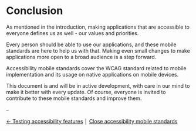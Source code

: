 # Conclusion

As mentioned in the introduction, making applications that are accessible to everyone defines us as well - our values and priorities.

Every person should be able to use our applications, and these mobile standards are here to help us with that. Making even small changes to make applications more open to a broad audience is a step forward.

Accessibility mobile standards cover the WCAG standard related to mobile implementation and its usage on native applications on mobile devices.

This document is and will be in active development, with care in our mind to make it better with every update. Of course, everyone is invited to contribute to these mobile standards and improve them.

⎯

[← Testing accessibility features](../testing/testing.md "Testing accessibility features")
│
[Close accessibility mobile standards](https://github.com/infinum/accessibility-mobile-standards "Close accessibility mobile standards")
